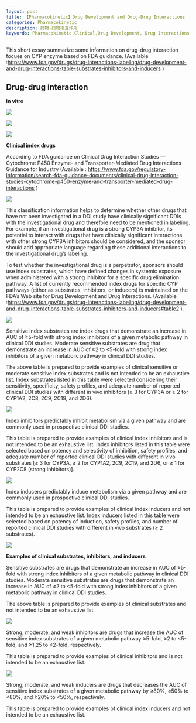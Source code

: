 ```yaml
---
layout: post
title: 【Pharmacokinetic】Drug Development and Drug-Drug Interactions
categories: Pharmacokinetic
description: 药物-药物相互作用
keywords: Pharmacokinetic,Clinical,Drug Development, Drug Interactions
---
```


This short essay summarize some information on drug-drug interaction focues on CYP enzyme based on FDA guidance. (Available :<https://www.fda.gov/drugs/drug-interactions-labeling/drug-development-and-drug-interactions-table-substrates-inhibitors-and-inducers> )

## Drug-drug interaction

**In vitro**

![](https://github.com/WenruiTan/Wr.github.io/blob/master/images/posts/pharmacokinetic/invitro%20marker%20reaction.png?raw=true)

![](https://github.com/WenruiTan/Wr.github.io/blob/master/images/posts/pharmacokinetic/invitro%20selective%20inhibitor.png?raw=true)

![](https://github.com/WenruiTan/Wr.github.io/blob/master/images/posts/pharmacokinetic/invitro%20selective%20inducer.png?raw=true)

**Clinical index drugs**

According to FDA guidance on Clinical Drug Interaction Studies — Cytochrome P450 Enzyme- and Transporter-Mediated Drug Interactions Guidance for Industry (Available : <https://www.fda.gov/regulatory-information/search-fda-guidance-documents/clinical-drug-interaction-studies-cytochrome-p450-enzyme-and-transporter-mediated-drug-interactions> )

![](https://github.com/WenruiTan/Wr.github.io/blob/master/images/posts/pharmacokinetic/DDI%20CYP.png?raw=true)

This classification information helps to determine whether other drugs that have not been investigated in a DDI study have clinically significant DDIs with the investigational drug and therefore need to be mentioned in labeling. For example, if an investigational drug is a strong CYP3A inhibitor, its potential to interact with drugs that have clinically significant interactions with other strong CYP3A inhibitors should be considered, and the sponsor should add appropriate language regarding these additional interactions to the investigational drug’s labeling.

To test whether the investigational drug is a perpetrator, sponsors should use index substrates, which have defined changes in systemic exposure when administered with a strong inhibitor for a specific drug elimination pathway. A list of currently recommended index drugs for specific CYP pathways (either as substrates, inhibitors, or inducers) is maintained on the FDA’s Web site for Drug Development and Drug Interactions. (Available :https://www.fda.gov/drugs/drug-interactions-labeling/drug-development-and-drug-interactions-table-substrates-inhibitors-and-inducers#table2 ).

![](https://github.com/WenruiTan/Wr.github.io/blob/master/images/posts/pharmacokinetic/clinical%20index%20substrate.png?raw=true)

Sensitive index substrates are index drugs that demonstrate an increase in AUC of ≥5-fold with strong index inhibitors of a given metabolic pathway in clinical DDI studies. Moderate sensitive substrates are drug that demonstrate an increase in AUC of ≥2 to <5-fold with strong index inhibitors of a given metabolic pathway in clinical DDI studies.

The above table is prepared to provide examples of clinical sensitive or moderate sensitive index substrates and is not intended to be an exhaustive list. Index substrates listed in this table were selected considering their sensitivity, specificity, safety profiles, and adequate number of reported clinical DDI studies with different in vivo inhibitors (≥ 3 for CYP3A or ≥ 2 for CYP1A2, 2C8, 2C9, 2C19, and 2D6).

![](https://github.com/WenruiTan/Wr.github.io/blob/master/images/posts/pharmacokinetic/clinical%20index%20inhibitor.png?raw=true)

Index inhibitors predictably inhibit metabolism via a given pathway and are commonly used in prospective clinical DDI studies.

This table is prepared to provide examples of clinical index inhibitors and is not intended to be an exhaustive list. Index inhibitors listed in this table were selected based on potency and selectivity of inhibition, safety profiles, and adequate number of reported clinical DDI studies with different in vivo substrates [≥ 3 for CYP3A, ≥ 2 for CYP1A2, 2C9, 2C19, and 2D6, or ≥ 1 for CYP2C8 (strong inhibitors)].

![](https://github.com/WenruiTan/Wr.github.io/blob/master/images/posts/pharmacokinetic/clinical%20index%20inducer.png?raw=true)

Index inducers predictably induce metabolism via a given pathway and are commonly used in prospective clinical DDI studies.

This table is prepared to provide examples of clinical index inducers and not intended to be an exhaustive list. Index inducers listed in this table were selected based on potency of induction, safety profiles, and number of reported clinical DDI studies with different in vivo substrates (≥ 2 substrates).

![](https://github.com/WenruiTan/Wr.github.io/blob/master/images/posts/pharmacokinetic/Probe%20for%20P450.png?raw=true)

**Examples of clinical substrates, inhibitors, and inducers**

Sensitive substrates are drugs that demonstrate an increase in AUC of ≥5-fold with strong index inhibitors of a given metabolic pathway in clinical DDI studies. Moderate sensitive substrates are drugs that demonstrate an increase in AUC of ≥2 to <5-fold with strong index inhibitors of a given metabolic pathway in clinical DDI studies.

The above table is prepared to provide examples of clinical substrates and not intended to be an exhaustive list

![](https://github.com/WenruiTan/Wr.github.io/blob/master/images/posts/pharmacokinetic/clinical%20inhibitor%20of%20P450.png?raw=true)

Strong, moderate, and weak inhibitors are drugs that increase the AUC of sensitive index substrates of a given metabolic pathway ≥5-fold, ≥2 to <5-fold, and ≥1.25 to <2-fold, respectively.

This table is prepared to provide examples of clinical inhibitors and is not intended to be an exhaustive list.

![](https://github.com/WenruiTan/Wr.github.io/blob/master/images/posts/pharmacokinetic/clinical%20inducer%20of%20P450.png?raw=true)

Strong, moderate, and weak inducers are drugs that decreases the AUC of sensitive index substrates of a given metabolic pathway by ≥80%, ≥50% to <80%, and ≥20% to <50%, respectively.

This table is prepared to provide examples of clinical index inducers and not intended to be an exhaustive list.

